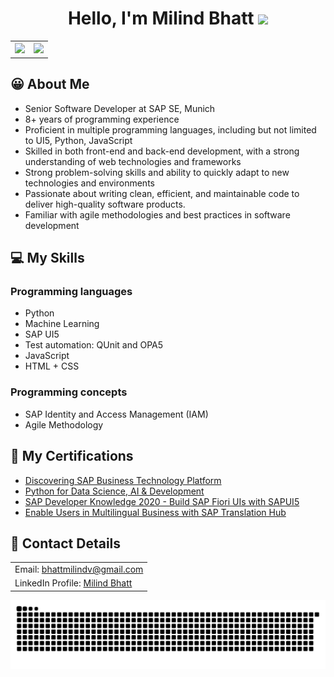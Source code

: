 
<h1 align="center">Hello, I'm Milind Bhatt <img src="https://media.giphy.com/media/hvRJCLFzcasrR4ia7z/giphy.gif" width="35"></h1>
<p align="center">



<table>
  <tr>
    <th><a href="https://github.com/DenverCoder1/readme-typing-svg"><img src="https://readme-typing-svg.herokuapp.com?font=Time+New+Roman&color=%23C8BE25&size=25&center=true&vCenter=true&width=600&height=100&lines=Senior+Software+Developer+at+SAP;Based+In+Munich;Coding+the+future,+one+line+at+a+time.;Enjoys+playing+musical+keyboard.;"></a></th>
    <th><img src="https://media.giphy.com/media/v1.Y2lkPTc5MGI3NjExdXR2bXN0OWpuMDA5NzRha211N2c0YjFtaDczbXJsYzRlZjIzejR6NCZlcD12MV9pbnRlcm5hbF9naWZfYnlfaWQmY3Q9Zw/nGMnDqebzDcfm/giphy.gif"/></th>
    
  </tr>

</table>
</p>
<be>

<be>


## &#128512; About Me

<p align="center"> 
  
  <ul>
<li>Senior Software Developer at SAP SE, Munich</li>
  <li>8+ years of programming experience</li>
    <li>Proficient in multiple programming languages, including but not limited to UI5, Python, JavaScript</li>
   <li>Skilled in both front-end and back-end development, with a strong understanding of web technologies and frameworks </li>
     <li>Strong problem-solving skills and ability to quickly adapt to new technologies and environments </li>
     <li>Passionate about writing clean, efficient, and maintainable code to deliver high-quality software products. </li>
     <li>Familiar with agile methodologies and best practices in software development </li>

</ul>
</p>

## &#128187; My Skills

### Programming languages

<p align="center"> 

  <ul>
  <li>Python</li>
   <li>Machine Learning</li>
  <li>SAP UI5</li>
    <li>Test automation: QUnit and OPA5</li>
  <li>JavaScript</li>  
  <li>HTML + CSS</li>
    
</ul>
</p>

### Programming concepts

<p align="center"> 
  
  <ul>
   <li>SAP Identity and Access Management (IAM)</li>
  <li>Agile Methodology</li>
</ul>
</p>


## &#128640; My Certifications

<p align="center"> 
   
  <ul>
  <li><a href= "https://www.credly.com/badges/b2ea3049-3152-4508-af03-8adf510e65fd" target="_blank">Discovering SAP Business Technology Platform </a></li>
  <li><a href= "https://coursera.org/share/140ae36b142058f914409a0551718797" target="_blank">Python for Data Science, AI & Development</a></li>
  <li><a href= "https://www.credly.com/badges/1f04907e-393f-4226-b366-a5f7f3c4d218/linked_in_profile" target="_blank">SAP Developer Knowledge​ 2020 - Build SAP Fiori UIs with SAPUI5</a></li>
 <li><a href= "https://open.sap.com/verify/xuvis-dafiz-gahos-lidon-dafot" target="_blank">Enable Users in Multilingual Business with SAP Translation Hub</a></li>
  
</ul>
</p>

## &#128232; Contact Details

<p> 
<table style="width:100%, border:none">
  <tr align="left">
    <td>Email: <a href= "mailto:bhattmilindv@gmail.com" target="_blank">bhattmilindv@gmail.com</a></td>
  </tr>
   <tr>
    <td>LinkedIn Profile: <a href="https://www.linkedin.com/in/bhattmilind/" target="_blank">Milind Bhatt</a></td> 
  </tr>
   
</table>
</p>
	
<p align = "center">
	<img src = "https://github.com/7oSkaaa/7oSkaaa/blob/output/github-contribution-grid-snake.svg?" alt = "Snake Game"/>
</p>
